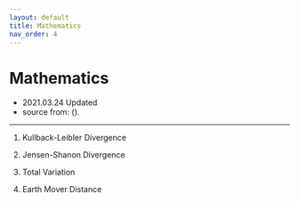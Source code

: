 ```yaml
---
layout: default
title: Mathematics
nav_order: 4
---
```


# Mathematics
- 2021.03.24 Updated
- source from: ().

---

1) Kullback-Leibler Divergence

2) Jensen-Shanon Divergence

3) Total Variation

4) Earth Mover Distance
